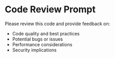 <!-- ~/.config/nvim/prompts/code-review.md -->

# Code Review Prompt

Please review this code and provide feedback on:

- Code quality and best practices
- Potential bugs or issues
- Performance considerations
- Security implications
